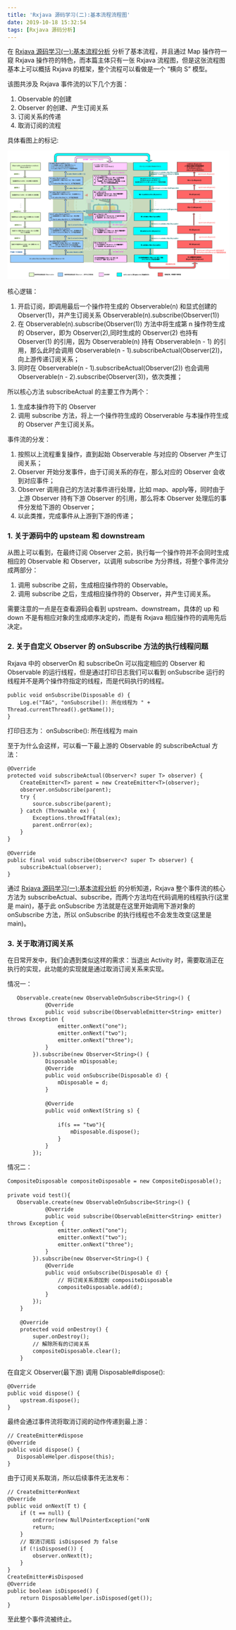 ```yaml
---
title: 'Rxjava 源码学习(二):基本流程流程图'
date: 2019-10-18 15:32:54
tags: [Rxjava 源码分析]
---
```




在 [Rxjava 源码学习(一):基本流程分析](https://leegyplus.github.io/2019/10/18/Rxjava%20%E6%BA%90%E7%A0%81%E5%AD%A6%E4%B9%A0(%E4%B8%80):%E5%9F%BA%E6%9C%AC%E6%B5%81%E7%A8%8B%E5%88%86%E6%9E%90/#more) 分析了基本流程，并且通过 Map 操作符一窥 Rxjava 操作符的特色，而本篇主体只有一张 Rxjava 流程图，但是这张流程图基本上可以概括 Rxjava 的框架，整个流程可以看做是一个 “横向 S” 模型。


该图共涉及 Rxjava 事件流的以下几个方面：
1. Observable 的创建
2. Observer 的创建、产生订阅关系
3. 订阅关系的传递
4. 取消订阅的流程


<!-- more -->
具体看图上的标记:

![](/../images/2019_10_18_01.png)


核心逻辑：

1. 开启订阅，即调用最后一个操作符生成的 Observerable(n) 和显式创建的 Observer(1)，并产生订阅关系 Observerable(n).subscribe(Observer(1))
2. 在 Observerable(n).subscribe(Observer(1)) 方法中将生成第 n 操作符生成的 Observer，即为 Observer(2),同时生成的 Observer(2) 也持有 Observer(1) 的引用，因为 Observerable(n) 持有 Observerable(n - 1) 的引用，那么此时会调用 Observerable(n - 1).subscribeActual(Observer(2))，向上游传递订阅关系；
3. 同时在 Observerable(n - 1).subscribeActual(Observer(2)) 也会调用 Observerable(n - 2).subscribe(Observer(3))，依次类推；

所以核心方法 subscribeActual 的主要工作为两个：
1. 生成本操作符下的 Observer
2. 调用 subscribe 方法，将上一个操作符生成的 Observerable 与本操作符生成的 Observer 产生订阅关系。

事件流的分发：

1. 按照以上流程重复操作，直到起始 Observerable 与对应的 Observer 产生订阅关系；
2. Observer 开始分发事件，由于订阅关系的存在，那么对应的 Observer 会收到对应事件；
3. Observer 调用自己的方法对事件进行处理，比如 map、apply等，同时由于上游 Observer 持有下游 Observer 的引用，那么将本 Observer 处理后的事件分发给下游的 Observer；
4. 以此类推，完成事件从上游到下游的传递；

### 1. 关于源码中的 upsteam 和 downstream

从图上可以看到，在最终订阅 Observer 之前，执行每一个操作符并不会同时生成相应的 Observable 和 Observer，以调用 subscribe 为分界线，将整个事件流分成两部分：
1. 调用 subscribe 之前，生成相应操作符的 Observable。
2. 调用 subscribe 之后，生成相应操作符的 Observer，并产生订阅关系。

需要注意的一点是在查看源码会看到 upstream、downstream，具体的 up 和 down 不是有相应对象的生成顺序决定的，而是有 Rxjava 相应操作符的调用先后决定。


### 2. 关于自定义 Observer 的 onSubscribe 方法的执行线程问题


Rxjava 中的 observerOn 和 subscribeOn 可以指定相应的 Observer 和 Observable 的运行线程，但是通过打印日志我们可以看到 onSubscribe 运行的线程并不是两个操作符指定的线程，而是代码执行的线程。


```
public void onSubscribe(Disposable d) {
    Log.e("TAG", "onSubscribe(): 所在线程为 " + Thread.currentThread().getName());
}
```
打印日志为：
onSubscribe(): 所在线程为 main


至于为什么会这样，可以看一下最上游的 Observable 的 subscribeActual 方法：

```
@Override
protected void subscribeActual(Observer<? super T> observer) {
    CreateEmitter<T> parent = new CreateEmitter<T>(observer);
    observer.onSubscribe(parent);
    try {
        source.subscribe(parent);
    } catch (Throwable ex) {
        Exceptions.throwIfFatal(ex);
        parent.onError(ex);
    }
}

@Override
public final void subscribe(Observer<? super T> observer) {
    subscribeActual(observer);
}
```
通过 [Rxjava 源码学习(一):基本流程分析](https://leegyplus.github.io/2019/10/18/Rxjava%20%E6%BA%90%E7%A0%81%E5%AD%A6%E4%B9%A0(%E4%B8%80):%E5%9F%BA%E6%9C%AC%E6%B5%81%E7%A8%8B%E5%88%86%E6%9E%90/#more)  的分析知道，Rxjava 整个事件流的核心方法为 subscribeActual、subscribe，而两个方法均在代码调用的线程执行(这里是 main)，基于此 onSubscribe 方法就是在这里开始调用下游对象的 onSubscribe 方法，所以 onSubscribe 的执行线程也不会发生改变(这里是 main)。



### 3. 关于取消订阅关系

在日常开发中，我们会遇到类似这样的需求：当退出 Activity 时，需要取消正在执行的实现，此功能的实现就是通过取消订阅关系来实现。


情况一：

```
   Observable.create(new ObservableOnSubscribe<String>() {
            @Override
            public void subscribe(ObservableEmitter<String> emitter) throws Exception {
                emitter.onNext("one");
                emitter.onNext("two");
                emitter.onNext("three");
            }
        }).subscribe(new Observer<String>() {
            Disposable mDisposable;
            @Override
            public void onSubscribe(Disposable d) {
                mDisposable = d;
            }

            @Override
            public void onNext(String s) {

                if(s == "two"){
                    mDisposable.dispose();
                }
            }
        });
```


情况二：

```
CompositeDisposable compositeDisposable = new CompositeDisposable();

private void test(){
   Observable.create(new ObservableOnSubscribe<String>() {
            @Override
            public void subscribe(ObservableEmitter<String> emitter) throws Exception {
                emitter.onNext("one");
                emitter.onNext("two");
                emitter.onNext("three");
            }
        }).subscribe(new Observer<String>() {
            @Override
            public void onSubscribe(Disposable d) {
                // 将订阅关系添加到 compositeDisposable
                compositeDisposable.add(d);
            }
        });
    }

    @Override
    protected void onDestroy() {
        super.onDestroy();
        // 解除所有的订阅关系
        compositeDisposable.clear();
    }
```

在自定义 Observer(最下游) 调用 Disposable#dispose():
```
@Override
public void dispose() {
    upstream.dispose();
}
```
 最终会通过事件流将取消订阅的动作传递到最上游：

 ```
// CreateEmitter#dispose
@Override
public void dispose() {
    DisposableHelper.dispose(this);
}
```

由于订阅关系取消，所以后续事件无法发布：

```
// CreateEmitter#onNext
@Override
public void onNext(T t) {
    if (t == null) {
        onError(new NullPointerException("onN
        return;
    }
    // 取消订阅后 isDisposed 为 false
    if (!isDisposed()) {
        observer.onNext(t);
    }
}
CreateEmitter#isDisposed
@Override
public boolean isDisposed() {
    return DisposableHelper.isDisposed(get());
}
```


至此整个事件流被终止。